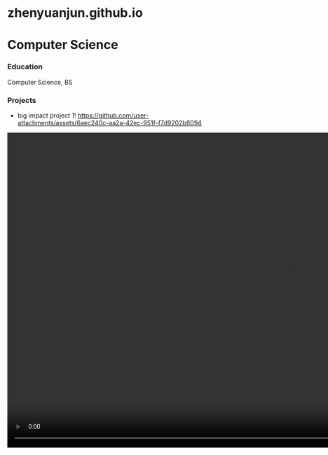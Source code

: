 # zhenyuanjun.github.io

# Computer Science

### Education
Computer Science, BS

### Projects
- big impact project 1!
https://github.com/user-attachments/assets/6aec240c-aa2a-42ec-951f-f7d9202b8094
<video width="1280" height="720" controls autoplay muted loop>
<source src="[https://michael1410.github.io/RobotGoon/videos/WebIntroG.mp4](https://github.com/user-attachments/assets/6aec240c-aa2a-42ec-951f-f7d9202b8094)" type="video/mp4">
</video>
